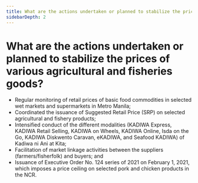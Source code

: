 ```yaml
---
title: What are the actions undertaken or planned to stabilize the prices of various agricultural and fisheries goods?
sidebarDepth: 2
---
```


# What are the actions undertaken or planned to stabilize the prices of various agricultural and fisheries goods?


 - Regular monitoring of retail prices of basic food commodities in selected wet markets and supermarkets in Metro Manila;
 - Coordinated the issuance of Suggested Retail Price (SRP) on selected agricultural and fishery products;
 - Intensified conduct of the different modalities (KADIWA Express, KADIWA Retail Selling, KADIWA on Wheels, KADIWA Online, Isda on the Go, KADIWA Diskwento Caravan, eKADIWA, and Seafood KADIWA) of Kadiwa ni Ani at Kita;
 - Facilitation of market linkage activities between the suppliers (farmers/fisherfolk) and buyers; and
 - Issuance of Executive Order No. 124 series of 2021 on February 1, 2021, which imposes a price ceiling on selected pork and chicken products in the NCR.

